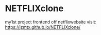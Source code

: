 # NETFLIXclone
my1st project frontend off netflixwebsite
visit: https://jzmtx.github.io/NETFLIXclone/
